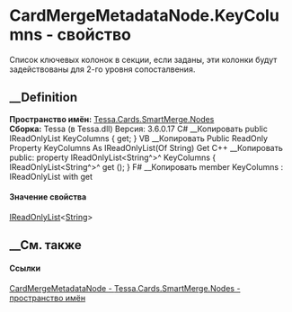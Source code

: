 # CardMergeMetadataNode.KeyColumns - свойство
Список ключевых колонок в секции, если заданы, эти колонки будут задействованы
для 2-го уровня сопосталвения.
## __Definition
 **Пространство имён:**
[Tessa.Cards.SmartMerge.Nodes](N_Tessa_Cards_SmartMerge_Nodes.htm)  
 **Сборка:** Tessa (в Tessa.dll) Версия: 3.6.0.17
C# __Копировать
     public IReadOnlyList<string> KeyColumns { get; }
VB __Копировать
     Public ReadOnly Property KeyColumns As IReadOnlyList(Of String)
    	Get
C++ __Копировать
     public:
    property IReadOnlyList<String^>^ KeyColumns {
    	IReadOnlyList<String^>^ get ();
    }
F# __Копировать
     member KeyColumns : IReadOnlyList<string> with get
#### Значение свойства
[IReadOnlyList](https://learn.microsoft.com/dotnet/api/system.collections.generic.ireadonlylist-1)<[String](https://learn.microsoft.com/dotnet/api/system.string)>
##  __См. также
#### Ссылки
[CardMergeMetadataNode -
](T_Tessa_Cards_SmartMerge_Nodes_CardMergeMetadataNode.htm)
[Tessa.Cards.SmartMerge.Nodes - пространство
имён](N_Tessa_Cards_SmartMerge_Nodes.htm)
